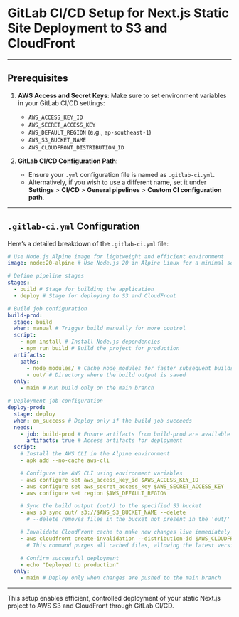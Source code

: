# GitLab CI/CD Setup for Next.js Static Site Deployment to S3 and CloudFront
---

## Prerequisites

1. **AWS Access and Secret Keys**: Make sure to set environment variables in your GitLab CI/CD settings:

   - `AWS_ACCESS_KEY_ID`
   - `AWS_SECRET_ACCESS_KEY`
   - `AWS_DEFAULT_REGION` (e.g., `ap-southeast-1`)
   - `AWS_S3_BUCKET_NAME`
   - `AWS_CLOUDFRONT_DISTRIBUTION_ID`

2. **GitLab CI/CD Configuration Path**:
   - Ensure your `.yml` configuration file is named as `.gitlab-ci.yml`.
   - Alternatively, if you wish to use a different name, set it under **Settings** > **CI/CD** > **General pipelines** > **Custom CI configuration path**.

---

## `.gitlab-ci.yml` Configuration

Here’s a detailed breakdown of the `.gitlab-ci.yml` file:

```yml
# Use Node.js Alpine image for lightweight and efficient environment
image: node:20-alpine # Use Node.js 20 in Alpine Linux for a minimal setup

# Define pipeline stages
stages:
  - build # Stage for building the application
  - deploy # Stage for deploying to S3 and CloudFront

# Build job configuration
build-prod:
  stage: build
  when: manual # Trigger build manually for more control
  script:
    - npm install # Install Node.js dependencies
    - npm run build # Build the project for production
  artifacts:
    paths:
      - node_modules/ # Cache node_modules for faster subsequent builds
      - out/ # Directory where the build output is saved
  only:
    - main # Run build only on the main branch

# Deployment job configuration
deploy-prod:
  stage: deploy
  when: on_success # Deploy only if the build job succeeds
  needs:
    - job: build-prod # Ensure artifacts from build-prod are available
      artifacts: true # Access artifacts for deployment
  script:
    # Install the AWS CLI in the Alpine environment
    - apk add --no-cache aws-cli

    # Configure the AWS CLI using environment variables
    - aws configure set aws_access_key_id $AWS_ACCESS_KEY_ID
    - aws configure set aws_secret_access_key $AWS_SECRET_ACCESS_KEY
    - aws configure set region $AWS_DEFAULT_REGION

    # Sync the build output (out/) to the specified S3 bucket
    - aws s3 sync out/ s3://$AWS_S3_BUCKET_NAME --delete
      # --delete removes files in the bucket not present in the 'out/' directory

    # Invalidate CloudFront cache to make new changes live immediately
    - aws cloudfront create-invalidation --distribution-id $AWS_CLOUDFRONT_DISTRIBUTION_ID --paths "/*"
      # This command purges all cached files, allowing the latest version to load

    # Confirm successful deployment
    - echo "Deployed to production"
  only:
    - main # Deploy only when changes are pushed to the main branch
```

---

This setup enables efficient, controlled deployment of your static Next.js project to AWS S3 and CloudFront through GitLab CI/CD.
